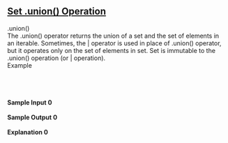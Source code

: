 ## **[Set .union() Operation](https://www.hackerrank.com/challenges/py-set-union)** 
.union()<br>The .union() operator returns the union of a set and the set of elements in an iterable.
Sometimes, the | operator is used in place of .union() operator, but it operates only on the set of elements in set.
Set is immutable to the .union() operation (or | operation).<br>Example<br><br><br><br><br>**Sample Input 0**<br><br>**Sample Output 0**<br><br>**Explanation 0**<br><br>